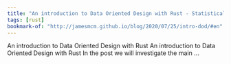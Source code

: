 ```yaml
---
title: "An introduction to Data Oriented Design with Rust - Statistically Insignificant"
tags: [rust]
bookmark-of: "http://jamesmcm.github.io/blog/2020/07/25/intro-dod/#en"
---
```

An introduction to Data Oriented Design with Rust An introduction to Data Oriented Design with Rust In the post we will investigate the main …